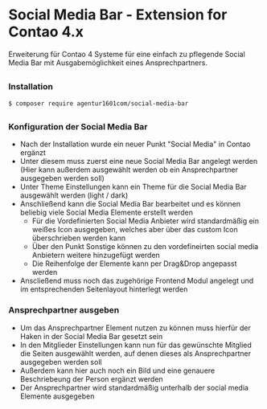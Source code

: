 # Social Media Bar - Extension for Contao 4.x

Erweiterung für Contao 4 Systeme für eine einfach zu pflegende Social Media Bar mit Ausgabemöglichkeit eines Ansprechpartners.

##

### Installation

```
$ composer require agentur1601com/social-media-bar
```

##

### Konfiguration der Social Media Bar

* Nach der Installation wurde ein neuer Punkt "Social Media" in Contao ergänzt
* Unter diesem muss zuerst eine neue Social Media Bar angelegt werden (Hier kann außerdem ausgewählt werden ob ein Ansprechpartner ausgegeben werden soll)
* Unter Theme Einstellungen kann ein Theme für die Social Media Bar ausgewählt werden (light / dark)
* Anschließend kann die Social Media Bar bearbeitet und es können beliebig viele Social Media Elemente erstellt werden
  * Für die Vordefinierten Social Media Anbieter wird standardmäßig ein weißes Icon ausgegeben, welches aber über das custom Icon überschrieben werden kann
  * Über den Punkt Sonstige können zu den vordefineirten social media Anbietern weitere hinzugefügt werden
  * Die Reihenfolge der Elemente kann per Drag&Drop angepasst werden
* Anscließend muss noch das zugehörige Frontend Modul angelegt und im entsprechenden Seitenlayout hinterlegt werden

### Ansprechpartner ausgeben

* Um das Ansprechpartner Element nutzen zu können muss hierfür der Haken in der Social Media Bar gesetzt sein
* In den Mitglieder Einstellungen kann nun für das gewünschte Mitglied die Seiten ausgewählt werden, auf denen dieses als Ansprechpartner ausgegeben werden soll
* Außerdem kann hier auch noch ein Bild und eine genauere Beschriebeung der Person ergänzt werden
* Der Ansprechpartner wird standardmäßig unterhalb der social media Elemente ausgegeben

